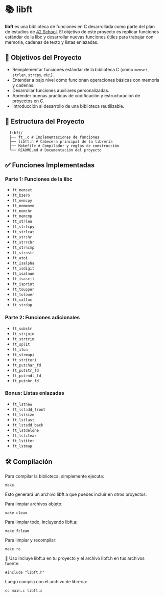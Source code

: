 # 📚 libft

**libft** es una biblioteca de funciones en C desarrollada como parte del plan de estudios de [42 School](https://42.fr). El objetivo de este proyecto es replicar funciones estándar de la libc y desarrollar nuevas funciones útiles para trabajar con memoria, cadenas de texto y listas enlazadas.

## 🧠 Objetivos del Proyecto

- Reimplementar funciones estándar de la biblioteca C (como `memset`, `strlen`, `strcpy`, etc.).
- Entender a bajo nivel cómo funcionan operaciones básicas con memoria y cadenas.
- Desarrollar funciones auxiliares personalizadas.
- Aprender buenas prácticas de codificación y estructuración de proyectos en C.
- Introducción al desarrollo de una biblioteca reutilizable.

## 📁 Estructura del Proyecto
```
  libft/
  ├── ft_.c # Implementaciones de funciones
  ├── libft.h # Cabecera principal de la librería
  ├── Makefile # Compilador y reglas de construcción
  └── README.md # Documentación del proyecto
```
## ✅ Funciones Implementadas

### Parte 1: Funciones de la libc

- `ft_memset`
- `ft_bzero`
- `ft_memcpy`
- `ft_memmove`
- `ft_memchr`
- `ft_memcmp`
- `ft_strlen`
- `ft_strlcpy`
- `ft_strlcat`
- `ft_strchr`
- `ft_strrchr`
- `ft_strncmp`
- `ft_strnstr`
- `ft_atoi`
- `ft_isalpha`
- `ft_isdigit`
- `ft_isalnum`
- `ft_isascii`
- `ft_isprint`
- `ft_toupper`
- `ft_tolower`
- `ft_calloc`
- `ft_strdup`

### Parte 2: Funciones adicionales

- `ft_substr`
- `ft_strjoin`
- `ft_strtrim`
- `ft_split`
- `ft_itoa`
- `ft_strmapi`
- `ft_striteri`
- `ft_putchar_fd`
- `ft_putstr_fd`
- `ft_putendl_fd`
- `ft_putnbr_fd`

### Bonus: Listas enlazadas

- `ft_lstnew`
- `ft_lstadd_front`
- `ft_lstsize`
- `ft_lstlast`
- `ft_lstadd_back`
- `ft_lstdelone`
- `ft_lstclear`
- `ft_lstiter`
- `ft_lstmap`

## 🛠️ Compilación

Para compilar la biblioteca, simplemente ejecuta:
```
make
```
Esto generará un archivo libft.a que puedes incluir en otros proyectos.

Para limpiar archivos objeto:
```
make clean
```
Para limpiar todo, incluyendo libft.a:
```
make fclean
```
Para limpiar y recompilar:
```
make re
```
📌 Uso
Incluye libft.a en tu proyecto y el archivo libft.h en tus archivos fuente:
```
#include "libft.h"
```
Luego compila con el archivo de librería:
```
cc main.c libft.a
```
